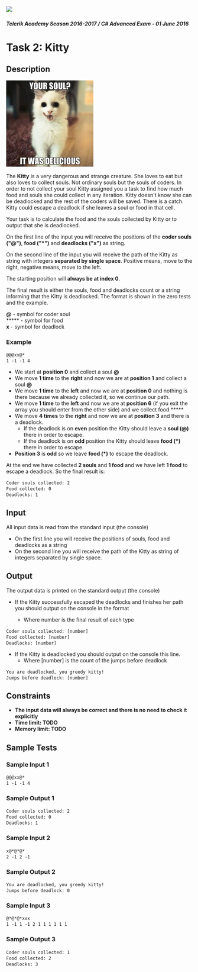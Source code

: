 <img src="https://raw.githubusercontent.com/TelerikAcademy/Common/master/logos/telerik-header-logo.png" />

#### _Telerik Academy Season 2016-2017 / C# Advanced Exam - 01 June 2016_

# Task 2: Kitty

## Description

![kitty](./imgs/kitty.jpg)

The **Kitty** is a very dangerous and strange creature. She loves to eat but also loves to collect souls. Not ordinary souls but the souls of coders. In order to not collect your soul Kitty assigned you a task to find how much food and souls she could collect in any iteration. Kitty doesn't know she can be deadlocked and the rest of the coders will be saved. There is a catch. Kitty could escape a deadlock if she leaves a soul or food in that cell.

Your task is to calculate the food and the souls collected by Kitty or to output that she is deadlocked.


On the first line of the input you will receive the positions of the **coder souls ("@")**, **food ("*")** and **deadlocks ("x")** as string.

On the second line of the input you will receive the path of the Kitty as string  with integers **separated by single space**. Positive means, move to the right, negative means, move to the left.

The starting position will **always be at index 0**.

The final result is either the souls, food and deadlocks count or a string informing that the Kitty is deadlocked. The format is shown in the zero tests and the example.

**@** - symbol for coder soul<br/>
***** - symbol for food<br/>
**x** - symbol for deadlock

### Example

```
@@@xx@*
1 -1 -1 4
```



- We start at **position 0** and collect a soul **@**
- We move **1 time** to the **right** and now we are at **position 1** and collect a soul **@**
- We move **1 time** to the **left** and now we are at **position 0** and nothing is there because we already collected it, so we continue our path.
- We move **1 time** to the **left** and now we are at **position 6** (if you exit the array you should enter from the other side) and we collect food *****
- We move **4 times** to the **right** and now we are at **position 3** and there is a deadlock.
    - If the deadlock is on **even** position the Kitty should leave a **soul (@)** there in order to escape.
    - If the deadlock is on **odd** position the Kitty should leave **food (*)** there in order to escape.
- **Position 3** is **odd** so we leave **food (*)** to escape the deadlock.

At the end we have collected **2 souls** and **1 food** and we have left **1 food** to escape a deadlock.
So the final result is:

```
Coder souls collected: 2
Food collected: 0
Deadlocks: 1
```

## Input

All input data is read from the standard input (the console)

- On the first line you will receive the positions of souls, food and deadlocks as a string
- On the second line you will receive the path of the Kitty as string of integers separated by single space.

## Output

The output data is printed on the standard output (the console)

- If the Kitty successfully escaped the deadlocks and finishes her path you should output on the console in the format

    - Where number is the final result of each type


```
Coder souls collected: [number]
Food collected: [number]
Deadlocks: [number]
```

- If the Kitty is deadlocked you should output on the console this line.
  - Where [number] is the count of the jumps before deadlock
```
You are deadlocked, you greedy kitty!
Jumps before deadlock: [number]
```

## Constraints

- **The input data will always be correct and there is no need to check it explicitly**
- **Time limit: TODO**
- **Memory limit: TODO**

## Sample Tests

### Sample Input 1

```
@@@xx@*
1 -1 -1 4
```

### Sample Output 1

```
Coder souls collected: 2
Food collected: 0
Deadlocks: 1
```

### Sample Input 2

```
x@*@*@*
2 -1 2 -1
```

### Sample Output 2

```
You are deadlocked, you greedy kitty!
Jumps before deadlock: 0
```

### Sample Input 3

```
@*@*@*xxx
1 -1 1 -1 2 1 1 1 1 1 1
```

### Sample Output 3

```
Coder souls collected: 1
Food collected: 2
Deadlocks: 3
```
